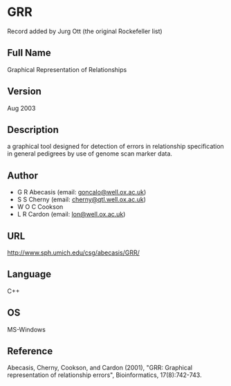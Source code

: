 # GRR
Record added by Jurg Ott (the original Rockefeller list)

## Full Name
Graphical Representation of Relationships

## Version
Aug 2003

## Description
a graphical tool designed for detection of errors in relationship specification in general pedigrees by use of genome scan marker data.

## Author
* G R Abecasis (email: goncalo@well.ox.ac.uk)
* S S Cherny (email: cherny@qtl.well.ox.ac.uk)
* W O C Cookson
* L R Cardon (email: lon@well.ox.ac.uk)

## URL
http://www.sph.umich.edu/csg/abecasis/GRR/

## Language
C++

## OS
MS-Windows

## Reference
Abecasis, Cherny, Cookson, and Cardon (2001), "GRR: Graphical representation of relationship errors", Bioinformatics, 17(8):742-743.